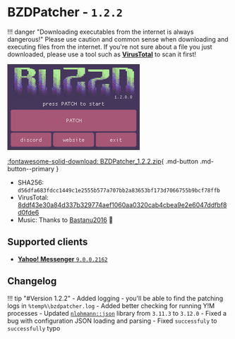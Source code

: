 # BZDPatcher - `1.2.2`

!!! danger  "Downloading executables from the internet is always dangerous!"
    Please use caution and common sense when downloading and executing files from the internet.
    If you're not sure about a file you just downloaded, please use a tool such as **[VirusTotal](https://www.virustotal.com)** to scan it first!

![Buzzd Patcher](./images/bzd-patcher.png)

[:fontawesome-solid-download: BZDPatcher_1.2.2.zip](./files/BZDPatcher_1.2.2.zip){ .md-button .md-button--primary }

- SHA256: `d56dfa683fdcc1449c1e2555b577a707bb2a83653bf173d7066755b9bcf78ffb`
- VirusTotal: [8ddf43e30a84d337b329774aef1060aa0320cab4cbea9e2e6047ddfbf8d0fde6](https://www.virustotal.com/gui/file/d56dfa683fdcc1449c1e2555b577a707bb2a83653bf173d7066755b9bcf78ffb)
- Music: Thanks to [Bastanu2016](https://www.youtube.com/watch?v=2tTY6A5XisU) 🫡 

## Supported clients
- [**Yahoo! Messenger** `9.0.0.2162`](./yahoo-messenger.md#version-9002162)

## Changelog

!!! tip "#Version 1.2.2"
    - Added logging - you'll be able to find the patching logs in `%temp%\bzdpatcher.log`
    - Added better checking for running Y!M processes
    - Updated [`nlohmann::json`](https://github.com/nlohmann/json) library from `3.11.3` to `3.12.0`
    - Fixed a bug with configuration JSON loading and parsing
    - Fixed `successfuly` to `successfully` typo
